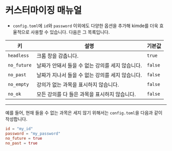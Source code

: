 # 커스터마이징 매뉴얼

- `config.toml`에 `id`와 `password` 이외에도 다양한 옵션을 추가해 kimde를 더욱 효율적으로 사용할 수 있습니다. 다음은 그 목록입니다.

| 키 | 설명 | 기본값 |
| --- | --- | --- |
| `headless`  | 크롬 창을 감춥니다. | `true` |
| `no_future` | 날짜가 안돼서 들을 수 없는 강의를 세지 않습니다. | `false`
| `no_past`   | 날짜가 지나서 들을 수 없는 강의를 세지 않습니다. | `false`
| `no_empty`  | 강의가 없는 과목을 표시하지 않습니다. | `false`
| `no_ok`     | 모든 강의를 다 들은 과목을 표시하지 않습니다. | `false`

***

예를 들어, 현재 들을 수 없는 과목은 세지 않기 위해서는 `config.toml`을 다음과 같이 작성합니다.

```toml
id = "my_id"
password = "my_password"
no_future = true
no_past = true
```
